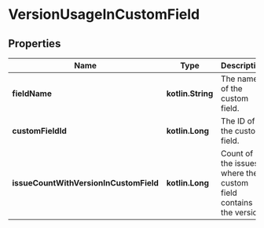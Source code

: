 
# VersionUsageInCustomField

## Properties
Name | Type | Description | Notes
------------ | ------------- | ------------- | -------------
**fieldName** | **kotlin.String** | The name of the custom field. |  [optional] [readonly]
**customFieldId** | **kotlin.Long** | The ID of the custom field. |  [optional] [readonly]
**issueCountWithVersionInCustomField** | **kotlin.Long** | Count of the issues where the custom field contains the version. |  [optional] [readonly]



